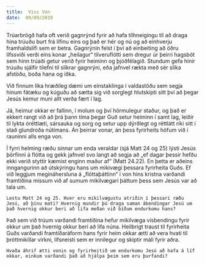 ```yaml
---
title:  Viss Von
date:  09/09/2019
---
```


Trúarbrögð hafa oft verið gagnrýnd fyrir að hafa tilhneigingu til að draga hina trúuðu burt frá lífinu eins og það er hér og nú og að einhverju framhaldslífi sem er betra. Gagnrýnin felst í því að einbeiting að öðru lífssviði verði eins konar „heilagur“ tilveruflótti sem dregur úr þeirri hagsbót sem hinn trúaði getur verið fyrir heiminn og þjóðfélagið. Stundum gefa hinir trúuðu sjálfir tilefni til slíkrar gagnrýni, eða jafnvel rækta með sér slíka afstöðu, boða hana og iðka.

Við finnum líka hræðileg dæmi um einstaklinga í valdastöðu sem segja hinum fátæku og kúguðu að sætta sig við sorglegt hlutskipti sitt því að þegar Jesús kemur muni allt verða fært í lag.

Já, heimur okkar er fallinn, í molum og því hörmulegur staður, og það er ekkert rangt við að þrá þann tíma þegar Guð setur heiminn í samt lag, leiðir til lykta óréttlæti, sársauka og sorg og setur upp dýrðlegt og réttlátt ríki sitt í stað glundroða nútímans. Án þeirrar vonar, án þess fyrirheits höfum við í rauninni alls enga von.

Í fyrri helming ræðu sinnar um enda veraldar (sjá Matt 24 og 25) lýsti Jesús þörfinni á flótta og gekk jafnvel svo langt að segja að „ef dagar þessir hefðu ekki verið styttir kæmist enginn maður af“ (Matt 24.22). En þetta er aðeins inngangurinn að útskýringu hans um mikivægi þessara fyrirheita Guðs. Ef við leggjum megináhersluna á „flóttaþáttinn“ í von hins kristna varðandi framtíðina missum við af sumum mikilvægari þáttum þess sem Jesús var að tala um.

`Lestu Matt 24 og 25. Hver eru mikilvægustu atriðin í þessari ræðu Jesú, að þínu mati? Hvernig mundir þú draga saman ábendingar Jesú um það hvernig okkur beri að lifa meðan við bíðum endurkomu hans?`

Það sem við trúum varðandi framtíðina hefur mikilvæga vísbendingu fyrir okkur um það hvernig okkur beri að lifa núna. Heilbrigt traust til fyrirheita Guðs varðandi framtíðaráform hans fyrir heim okkar ætti að vera hvati til þróttmikillar virkni, lífsneisti sem er innilegur og skiptir máli fyrir aðra.

`Hvaða áhrif ætti vonin og fyrirheitið um endurkomu Jesú að hafa á líf okkar, einkum varðandi það að hjálpa þeim sem eru þurfandi?`